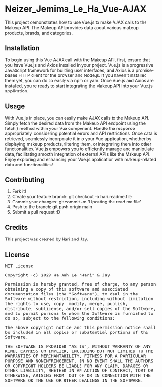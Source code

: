 # Neizer_Jemima_Le_Ha_Vue-AJAX

This project demonstrates how to use Vue.js to make AJAX calls to the Makeup API. The Makeup API provides data about various makeup products, brands, and categories.

## Installation

To begin using this Vue AJAX call with the Makeup API, first, ensure that you have Vue.js and Axios installed in your project. Vue.js is a progressive JavaScript framework for building user interfaces, and Axios is a promise-based HTTP client for the browser and Node.js. If you haven't installed them yet, you can do so easily via npm or yarn. Once Vue.js and Axios are installed, you're ready to start integrating the Makeup API into your Vue.js application.

## Usage

With Vue.js in place, you can easily make AJAX calls to the Makeup API. Simply fetch the desired data from the Makeup API endpoint using the fetch() method within your Vue component. Handle the response appropriately, considering potential errors and API restrictions. Once data is retrieved, seamlessly incorporate it into your Vue application, whether by displaying makeup products, filtering them, or integrating them into other functionalities. Vue.js empowers you to efficiently manage and manipulate data, facilitating smooth integration of external APIs like the Makeup API. Enjoy exploring and enhancing your Vue.js application with makeup-related data and functionalities!

## Contributing

1. Fork it!
2. Create your feature branch: git checkout -b hari.readme.file
3. Commit your changes: git commit -m 'Updating the read me file'
4. Push to the branch: git push origin main
5. Submit a pull request :D


## Credits
This project was created by Hari and Jay.
## License
<samp>MIT License<samp>

<samp>Copyright (c) 2023 Ha Anh Le "Hari" & Jay<samp>

<samp>Permission is hereby granted, free of charge, to any person obtaining a copy
of this software and associated documentation files (the "Software"), to deal
in the Software without restriction, including without limitation the rights
to use, copy, modify, merge, publish, distribute, sublicense, and/or sell
copies of the Software, and to permit persons to whom the Software is
furnished to do so, subject to the following conditions:<samp>

<samp>The above copyright notice and this permission notice shall be included in all
copies or substantial portions of the Software.<samp>

<samp>THE SOFTWARE IS PROVIDED "AS IS", WITHOUT WARRANTY OF ANY KIND, EXPRESS OR
IMPLIED, INCLUDING BUT NOT LIMITED TO THE WARRANTIES OF MERCHANTABILITY,
FITNESS FOR A PARTICULAR PURPOSE AND NONINFRINGEMENT. IN NO EVENT SHALL THE
AUTHORS OR COPYRIGHT HOLDERS BE LIABLE FOR ANY CLAIM, DAMAGES OR OTHER
LIABILITY, WHETHER IN AN ACTION OF CONTRACT, TORT OR OTHERWISE, ARISING FROM,
OUT OF OR IN CONNECTION WITH THE SOFTWARE OR THE USE OR OTHER DEALINGS IN THE
SOFTWARE.</samp>
